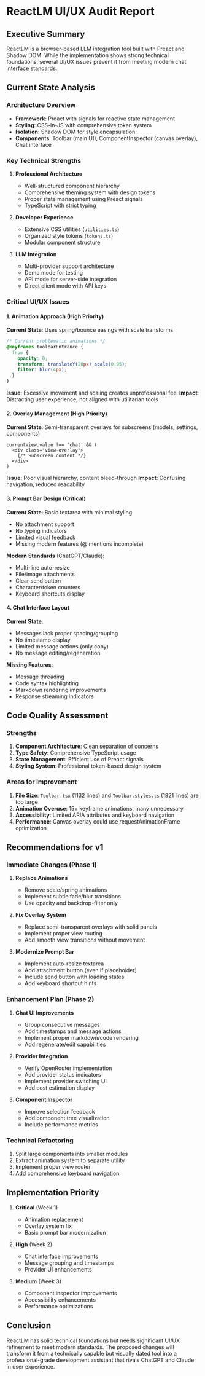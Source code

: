 # ReactLM UI/UX Audit Report

## Executive Summary

ReactLM is a browser-based LLM integration tool built with Preact and Shadow DOM. While the implementation shows strong technical foundations, several UI/UX issues prevent it from meeting modern chat interface standards.

## Current State Analysis

### Architecture Overview
- **Framework**: Preact with signals for reactive state management
- **Styling**: CSS-in-JS with comprehensive token system
- **Isolation**: Shadow DOM for style encapsulation
- **Components**: Toolbar (main UI), ComponentInspector (canvas overlay), Chat interface

### Key Technical Strengths
1. **Professional Architecture**
   - Well-structured component hierarchy
   - Comprehensive theming system with design tokens
   - Proper state management using Preact signals
   - TypeScript with strict typing

2. **Developer Experience**
   - Extensive CSS utilities (`utilities.ts`)
   - Organized style tokens (`tokens.ts`)
   - Modular component structure

3. **LLM Integration**
   - Multi-provider support architecture
   - Demo mode for testing
   - API mode for server-side integration
   - Direct client mode with API keys

### Critical UI/UX Issues

#### 1. Animation Approach (High Priority)
**Current State**: Uses spring/bounce easings with scale transforms
```css
/* Current problematic animations */
@keyframes toolbarEntrance {
  from { 
    opacity: 0;
    transform: translateY(20px) scale(0.95);
    filter: blur(4px);
  }
}
```
**Issue**: Excessive movement and scaling creates unprofessional feel
**Impact**: Distracting user experience, not aligned with utilitarian tools

#### 2. Overlay Management (High Priority)
**Current State**: Semi-transparent overlays for subscreens (models, settings, components)
```tsx
currentView.value !== 'chat' && (
  <div class="view-overlay">
    {/* Subscreen content */}
  </div>
)
```
**Issue**: Poor visual hierarchy, content bleed-through
**Impact**: Confusing navigation, reduced readability

#### 3. Prompt Bar Design (Critical)
**Current State**: Basic textarea with minimal styling
- No attachment support
- No typing indicators
- Limited visual feedback
- Missing modern features (@ mentions incomplete)

**Modern Standards** (ChatGPT/Claude):
- Multi-line auto-resize
- File/image attachments
- Clear send button
- Character/token counters
- Keyboard shortcuts display

#### 4. Chat Interface Layout
**Current State**: 
- Messages lack proper spacing/grouping
- No timestamp display
- Limited message actions (only copy)
- No message editing/regeneration

**Missing Features**:
- Message threading
- Code syntax highlighting
- Markdown rendering improvements
- Response streaming indicators

## Code Quality Assessment

### Strengths
1. **Component Architecture**: Clean separation of concerns
2. **Type Safety**: Comprehensive TypeScript usage
3. **State Management**: Efficient use of Preact signals
4. **Styling System**: Professional token-based design system

### Areas for Improvement
1. **File Size**: `Toolbar.tsx` (1132 lines) and `Toolbar.styles.ts` (1821 lines) are too large
2. **Animation Overuse**: 15+ keyframe animations, many unnecessary
3. **Accessibility**: Limited ARIA attributes and keyboard navigation
4. **Performance**: Canvas overlay could use requestAnimationFrame optimization

## Recommendations for v1

### Immediate Changes (Phase 1)
1. **Replace Animations**
   - Remove scale/spring animations
   - Implement subtle fade/blur transitions
   - Use opacity and backdrop-filter only

2. **Fix Overlay System**
   - Replace semi-transparent overlays with solid panels
   - Implement proper view routing
   - Add smooth view transitions without movement

3. **Modernize Prompt Bar**
   - Implement auto-resize textarea
   - Add attachment button (even if placeholder)
   - Include send button with loading states
   - Add keyboard shortcut hints

### Enhancement Plan (Phase 2)
1. **Chat UI Improvements**
   - Group consecutive messages
   - Add timestamps and message actions
   - Implement proper markdown/code rendering
   - Add regenerate/edit capabilities

2. **Provider Integration**
   - Verify OpenRouter implementation
   - Add provider status indicators
   - Implement provider switching UI
   - Add cost estimation display

3. **Component Inspector**
   - Improve selection feedback
   - Add component tree visualization
   - Include performance metrics

### Technical Refactoring
1. Split large components into smaller modules
2. Extract animation system to separate utility
3. Implement proper view router
4. Add comprehensive keyboard navigation

## Implementation Priority

1. **Critical** (Week 1)
   - Animation replacement
   - Overlay system fix
   - Basic prompt bar modernization

2. **High** (Week 2)
   - Chat interface improvements
   - Message grouping and timestamps
   - Provider UI enhancements

3. **Medium** (Week 3)
   - Component inspector improvements
   - Accessibility enhancements
   - Performance optimizations

## Conclusion

ReactLM has solid technical foundations but needs significant UI/UX refinement to meet modern standards. The proposed changes will transform it from a technically capable but visually dated tool into a professional-grade development assistant that rivals ChatGPT and Claude in user experience.